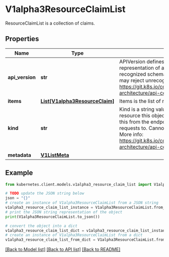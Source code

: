# V1alpha3ResourceClaimList

ResourceClaimList is a collection of claims.

## Properties

Name | Type | Description | Notes
------------ | ------------- | ------------- | -------------
**api_version** | **str** | APIVersion defines the versioned schema of this representation of an object. Servers should convert recognized schemas to the latest internal value, and may reject unrecognized values. More info: https://git.k8s.io/community/contributors/devel/sig-architecture/api-conventions.md#resources | [optional] 
**items** | [**List[V1alpha3ResourceClaim]**](V1alpha3ResourceClaim.md) | Items is the list of resource claims. | 
**kind** | **str** | Kind is a string value representing the REST resource this object represents. Servers may infer this from the endpoint the kubernetes.client submits requests to. Cannot be updated. In CamelCase. More info: https://git.k8s.io/community/contributors/devel/sig-architecture/api-conventions.md#types-kinds | [optional] 
**metadata** | [**V1ListMeta**](V1ListMeta.md) |  | [optional] 

## Example

```python
from kubernetes.client.models.v1alpha3_resource_claim_list import V1alpha3ResourceClaimList

# TODO update the JSON string below
json = "{}"
# create an instance of V1alpha3ResourceClaimList from a JSON string
v1alpha3_resource_claim_list_instance = V1alpha3ResourceClaimList.from_json(json)
# print the JSON string representation of the object
print(V1alpha3ResourceClaimList.to_json())

# convert the object into a dict
v1alpha3_resource_claim_list_dict = v1alpha3_resource_claim_list_instance.to_dict()
# create an instance of V1alpha3ResourceClaimList from a dict
v1alpha3_resource_claim_list_from_dict = V1alpha3ResourceClaimList.from_dict(v1alpha3_resource_claim_list_dict)
```
[[Back to Model list]](../README.md#documentation-for-models) [[Back to API list]](../README.md#documentation-for-api-endpoints) [[Back to README]](../README.md)


